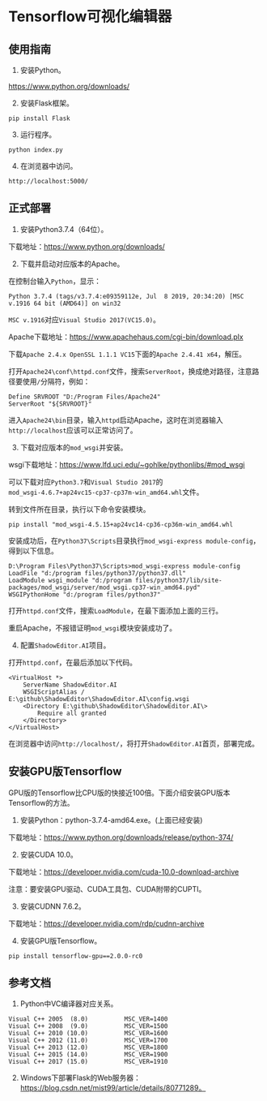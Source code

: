# Tensorflow可视化编辑器

## 使用指南

1. 安装Python。

https://www.python.org/downloads/

2. 安装Flask框架。

```
pip install Flask
```

3. 运行程序。

```
python index.py
```

4. 在浏览器中访问。

```
http://localhost:5000/
```

## 正式部署

1. 安装Python3.7.4（64位）。

下载地址：https://www.python.org/downloads/

2. 下载并启动对应版本的Apache。

在控制台输入`Python`，显示：

```
Python 3.7.4 (tags/v3.7.4:e09359112e, Jul  8 2019, 20:34:20) [MSC v.1916 64 bit (AMD64)] on win32
```

`MSC v.1916`对应`Visual Studio 2017(VC15.0)`。

Apache下载地址：https://www.apachehaus.com/cgi-bin/download.plx

下载`Apache 2.4.x OpenSSL 1.1.1 VC15`下面的`Apache 2.4.41 x64`，解压。

打开`Apache24\conf\httpd.conf`文件，搜索`ServerRoot`，换成绝对路径，注意路径要使用`/`分隔符，例如：

```
Define SRVROOT "D:/Program Files/Apache24"
ServerRoot "${SRVROOT}"
```

进入`Apache24\bin`目录，输入`httpd`启动Apache，这时在浏览器输入`http://localhost`应该可以正常访问了。

3. 下载对应版本的`mod_wsgi`并安装。

wsgi下载地址：https://www.lfd.uci.edu/~gohlke/pythonlibs/#mod_wsgi

可以下载对应`Python3.7`和`Visual Studio 2017`的`mod_wsgi‑4.6.7+ap24vc15‑cp37‑cp37m‑win_amd64.whl`文件。

转到文件所在目录，执行以下命令安装模块。

```
pip install "mod_wsgi-4.5.15+ap24vc14-cp36-cp36m-win_amd64.whl
```

安装成功后，在`Python37\Scripts`目录执行`mod_wsgi-express module-config`，得到以下信息。

```
D:\Program Files\Python37\Scripts>mod_wsgi-express module-config
LoadFile "d:/program files/python37/python37.dll"
LoadModule wsgi_module "d:/program files/python37/lib/site-packages/mod_wsgi/server/mod_wsgi.cp37-win_amd64.pyd"
WSGIPythonHome "d:/program files/python37"
```

打开`httpd.conf`文件，搜索`LoadModule`，在最下面添加上面的三行。

重启Apache，不报错证明`mod_wsgi`模块安装成功了。

4. 配置`ShadowEditor.AI`项目。

打开`httpd.conf`，在最后添加以下代码。

```
<VirtualHost *>
    ServerName ShadowEditor.AI
    WSGIScriptAlias / E:\github\ShadowEditor\ShadowEditor.AI\config.wsgi
    <Directory E:\github\ShadowEditor\ShadowEditor.AI\>
        Require all granted
    </Directory>
</VirtualHost>
```

在浏览器中访问`http://localhost/`，将打开`ShadowEditor.AI`首页，部署完成。

## 安装GPU版Tensorflow

GPU版的Tensorflow比CPU版的快接近100倍。下面介绍安装GPU版本Tensorflow的方法。

1. 安装Python：python-3.7.4-amd64.exe。(上面已经安装)

下载地址：https://www.python.org/downloads/release/python-374/

2. 安装CUDA 10.0。

下载地址：https://developer.nvidia.com/cuda-10.0-download-archive

注意：要安装GPU驱动、CUDA工具包、CUDA附带的CUPTI。

3. 安装CUDNN 7.6.2。

下载地址：https://developer.nvidia.com/rdp/cudnn-archive

4. 安装GPU版Tensorflow。

```
pip install tensorflow-gpu==2.0.0-rc0
```

## 参考文档

1. Python中VC编译器对应关系。

```
Visual C++ 2005  (8.0)          MSC_VER=1400
Visual C++ 2008  (9.0)          MSC_VER=1500
Visual C++ 2010 (10.0)          MSC_VER=1600
Visual C++ 2012 (11.0)          MSC_VER=1700
Visual C++ 2013 (12.0)          MSC_VER=1800
Visual C++ 2015 (14.0)          MSC_VER=1900
Visual C++ 2017 (15.0)          MSC_VER=1910
```

2. Windows下部署Flask的Web服务器：https://blog.csdn.net/mist99/article/details/80771289。